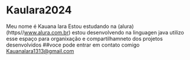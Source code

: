 # Kaulara2024
Meu nome é Kauana lara 
Estou estudando na (alura) (https//www.alura.com.br) estou desenvolvendo na linguagen java utilizo esse espaço para organixação e 
compartilhamneto dos projetos desenvolvidos 
##voce pode entrar em contato comigo Kauanalara1313@gmail.com 
